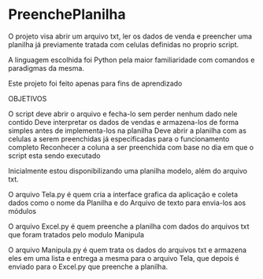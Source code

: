 # PreenchePlanilha
O projeto visa abrir um arquivo txt, ler os dados de venda e preencher uma planilha já previamente tratada com celulas definidas no proprio script.

A linguagem escolhida foi Python pela maior familiaridade com comandos e paradigmas da mesma.

Este projeto foi feito apenas para fins de aprendizado

OBJETIVOS

O script deve abrir o arquivo e fecha-lo sem perder nenhum dado nele contido
Deve interpretar os dados de vendas e armazena-los de forma simples antes de implementa-los na planilha
Deve abrir a planilha com as celulas a serem preenchidas já  especificadas para o funcionamento completo
Reconhecer a coluna a ser preenchida com base no dia em que o script esta sendo executado

Inicialmente estou disponibilizando uma planilha modelo, além do arquivo txt.

O arquivo Tela.py é quem cria a interface grafica da aplicação e coleta dados como o nome da Planilha e do Arquivo de texto para envia-los aos módulos

O arquivo Excel.py é quem preenche a planilha com dados do arquivos txt que foram tratados pelo modulo Manipula

O arquivo Manipula.py é quem trata os dados do arquivos txt e armazena eles em uma lista e entrega a mesma para o arquivo Tela, que depois é enviado para o Excel.py que preenche a planilha.
